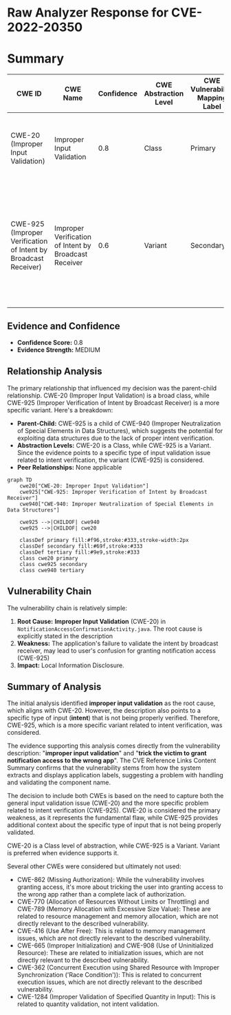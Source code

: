 # Raw Analyzer Response for CVE-2022-20350

# Summary
| CWE ID | CWE Name | Confidence | CWE Abstraction Level | CWE Vulnerability Mapping Label | CWE-Vulnerability Mapping Notes |
|---|---|---|---|---|---|
| CWE-20 (Improper Input Validation) | Improper Input Validation | 0.8 | Class | Primary | The primary weakness is the **improper input validation** that leads to the vulnerability. |
| CWE-925 (Improper Verification of Intent by Broadcast Receiver) | Improper Verification of Intent by Broadcast Receiver | 0.6 | Variant | Secondary |  The vulnerability could be seen as an **improper verification of intent** since the application is not properly validating the intent that is received. |

## Evidence and Confidence

*   **Confidence Score:** 0.8
*   **Evidence Strength:** MEDIUM

## Relationship Analysis
The primary relationship that influenced my decision was the parent-child relationship. CWE-20 (Improper Input Validation) is a broad class, while CWE-925 (Improper Verification of Intent by Broadcast Receiver) is a more specific variant.
Here's a breakdown:

*   **Parent-Child:** CWE-925 is a child of CWE-940 (Improper Neutralization of Special Elements in Data Structures), which suggests the potential for exploiting data structures due to the lack of proper intent verification.
*   **Abstraction Levels:** CWE-20 is a Class, while CWE-925 is a Variant. Since the evidence points to a specific type of input validation issue related to intent verification, the variant (CWE-925) is considered.
*   **Peer Relationships:** None applicable

```mermaid
graph TD
    cwe20["CWE-20: Improper Input Validation"]
    cwe925["CWE-925: Improper Verification of Intent by Broadcast Receiver"]
    cwe940["CWE-940: Improper Neutralization of Special Elements in Data Structures"]

    cwe925 -->|CHILDOF| cwe940
    cwe925 -->|CHILDOF| cwe20

    classDef primary fill:#f96,stroke:#333,stroke-width:2px
    classDef secondary fill:#69f,stroke:#333
    classDef tertiary fill:#9e9,stroke:#333
    class cwe20 primary
    class cwe925 secondary
    class cwe940 tertiary
```

## Vulnerability Chain
The vulnerability chain is relatively simple:

1.  **Root Cause:** **Improper Input Validation** (CWE-20) in `NotificationAccessConfirmationActivity.java`. The root cause is explicitly stated in the description
2.  **Weakness:** The application's failure to validate the intent by broadcast receiver, may lead to user's confusion for granting notification access (CWE-925)
3.  **Impact:** Local Information Disclosure.

## Summary of Analysis
The initial analysis identified **improper input validation** as the root cause, which aligns with CWE-20.
However, the description also points to a specific type of input (**intent**) that is not being properly verified.
Therefore, CWE-925, which is a more specific variant related to intent verification, was considered.

The evidence supporting this analysis comes directly from the vulnerability description: "**improper input validation**" and "**trick the victim to grant notification access to the wrong app**".
The CVE Reference Links Content Summary confirms that the vulnerability stems from how the system extracts and displays application labels, suggesting a problem with handling and validating the component name.

The decision to include both CWEs is based on the need to capture both the general input validation issue (CWE-20) and the more specific problem related to intent verification (CWE-925).
CWE-20 is considered the primary weakness, as it represents the fundamental flaw, while CWE-925 provides additional context about the specific type of input that is not being properly validated.

CWE-20 is a Class level of abstraction, while CWE-925 is a Variant. Variant is preferred when evidence supports it.

Several other CWEs were considered but ultimately not used:

*   CWE-862 (Missing Authorization): While the vulnerability involves granting access, it's more about tricking the user into granting access to the wrong app rather than a complete lack of authorization.
*   CWE-770 (Allocation of Resources Without Limits or Throttling) and CWE-789 (Memory Allocation with Excessive Size Value): These are related to resource management and memory allocation, which are not directly relevant to the described vulnerability.
*   CWE-416 (Use After Free): This is related to memory management issues, which are not directly relevant to the described vulnerability.
*   CWE-665 (Improper Initialization) and CWE-908 (Use of Uninitialized Resource): These are related to initialization issues, which are not directly relevant to the described vulnerability.
*   CWE-362 (Concurrent Execution using Shared Resource with Improper Synchronization ('Race Condition')): This is related to concurrent execution issues, which are not directly relevant to the described vulnerability.
*   CWE-1284 (Improper Validation of Specified Quantity in Input): This is related to quantity validation, not intent validation.